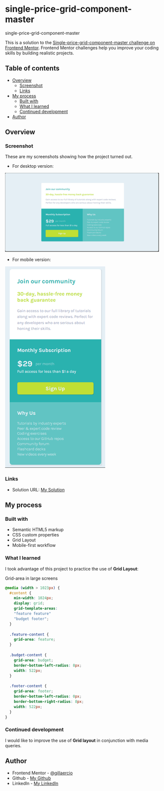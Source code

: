 # single-price-grid-component-master
 single-price-grid-component-master

This is a solution to the [Single-price-grid-component-master challenge on Frontend Mentor](https://www.frontendmentor.io/challenges/single-price-grid-component-5ce41129d0ff452fec5abbbc). Frontend Mentor challenges help you improve your coding skills by building realistic projects. 

## Table of contents

- [Overview](#overview)
  - [Screenshot](#screenshot)
  - [Links](#links)
- [My process](#my-process)
  - [Built with](#built-with)
  - [What I learned](#what-i-learned)
  - [Continued development](#continued-development)
- [Author](#author)

## Overview

### Screenshot

These are my screenshots showing how the project turned out.

- For desktop version:

![design](./assets/images/screenshot-desktop.png)

- For mobile version:

![design](./assets/images/screenshot-mobile.png)

### Links

- Solution URL: [My Solution](https://gillaercio.github.io/single-price-grid-component-master/)

## My process

### Built with

- Semantic HTML5 markup
- CSS custom properties
- Grid Layout
- Mobile-first workflow

### What I learned

I took advantage of this project to practice the use of **Grid Layout**:

Grid-area in large screens

```css
@media (width > 1023px) {
  #content {
    min-width: 1024px;
    display: grid;
    grid-template-areas: 
    "feature feature"
    "budget footer";
  }

  .feature-content {
    grid-area: feature;
  }

  .budget-content {
    grid-area: budget;
    border-bottom-left-radius: 8px;
    width: 522px;
  }

  .footer-content {
    grid-area: footer;
    border-bottom-left-radius: 0px;
    border-bottom-right-radius: 8px;
    width: 522px;
  }
}
```

### Continued development

I would like to improve the use of **Grid layout** in conjunction with media queries.

## Author

- Frontend Mentor - [@gillaercio](https://www.frontendmentor.io/profile/gillaercio)
- Github - [My Github](https://github.com/gillaercio)
- LinkedIn - [My LinkedIn](https://www.linkedin.com/in/gildman-la%C3%A9rcio/)